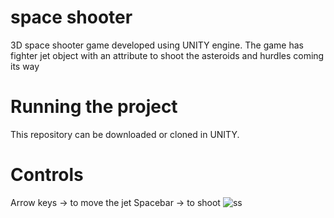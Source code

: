 
# space shooter
3D space shooter game developed using UNITY engine. The game has fighter jet object with an attribute to shoot the asteroids and hurdles coming its way

# Running the project 
This  repository can be downloaded or cloned in UNITY.

# Controls
Arrow keys -> to move the jet
Spacebar -> to shoot
![ss](https://user-images.githubusercontent.com/60841984/120446219-c6103000-c3a2-11eb-92fa-f98646551787.jpg)

 
